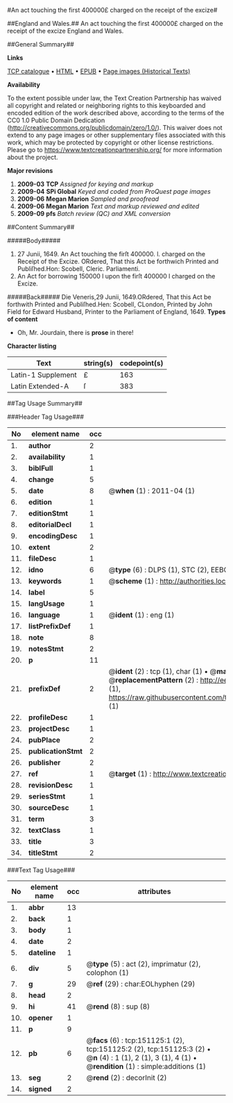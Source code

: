 #An act touching the first 400000£ charged on the receipt of the excize#

##England and Wales.##
An act touching the first 400000£ charged on the receipt of the excize
England and Wales.

##General Summary##

**Links**

[TCP catalogue](http://www.ota.ox.ac.uk/tcp/)  • 
[HTML](http://tei.it.ox.ac.uk/tcp/Texts-HTML/free/A82/A82485.html)  • 
[EPUB](http://tei.it.ox.ac.uk/tcp/Texts-EPUB/free/A82/A82485.epub) • 
[Page images (Historical Texts)](https://historicaltexts.jisc.ac.uk/eebo-42475023e)

**Availability**

To the extent possible under law, the Text Creation Partnership has waived all copyright and related or neighboring rights to this keyboarded and encoded edition of the work described above, according to the terms of the CC0 1.0 Public Domain Dedication (http://creativecommons.org/publicdomain/zero/1.0/). This waiver does not extend to any page images or other supplementary files associated with this work, which may be protected by copyright or other license restrictions. Please go to https://www.textcreationpartnership.org/ for more information about the project.

**Major revisions**

1. __2009-03__ __TCP__ *Assigned for keying and markup*
1. __2009-04__ __SPi Global__ *Keyed and coded from ProQuest page images*
1. __2009-06__ __Megan Marion__ *Sampled and proofread*
1. __2009-06__ __Megan Marion__ *Text and markup reviewed and edited*
1. __2009-09__ __pfs__ *Batch review (QC) and XML conversion*

##Content Summary##

#####Body#####

1. 27 Junii, 1649. An Act touching the firſt 400000. l. charged on the Receipt of the Excize.
ORdered, That this Act be forthwich Printed and Publiſhed.Hon: Scobell, Cleric. Parliamenti.
1. An Act for borrowing 150000 l upon the firſt 400000 l charged on the Excize.

#####Back#####
Die Veneris,29 Junii, 1649.ORdered, That this Act be forthwith Printed and Publiſhed.Hen: Scobell, CLondon, Printed by John Field for Edward Husband, Printer to the Parliament of England, 1649.
**Types of content**

  * Oh, Mr. Jourdain, there is **prose** in there!

**Character listing**


|Text|string(s)|codepoint(s)|
|---|---|---|
|Latin-1 Supplement|£|163|
|Latin Extended-A|ſ|383|

##Tag Usage Summary##

###Header Tag Usage###

|No|element name|occ|attributes|
|---|---|---|---|
|1.|__author__|2||
|2.|__availability__|1||
|3.|__biblFull__|1||
|4.|__change__|5||
|5.|__date__|8| @__when__ (1) : 2011-04 (1)|
|6.|__edition__|1||
|7.|__editionStmt__|1||
|8.|__editorialDecl__|1||
|9.|__encodingDesc__|1||
|10.|__extent__|2||
|11.|__fileDesc__|1||
|12.|__idno__|6| @__type__ (6) : DLPS (1), STC (2), EEBO-CITATION (1), OCLC (1), VID (1)|
|13.|__keywords__|1| @__scheme__ (1) : http://authorities.loc.gov/ (1)|
|14.|__label__|5||
|15.|__langUsage__|1||
|16.|__language__|1| @__ident__ (1) : eng (1)|
|17.|__listPrefixDef__|1||
|18.|__note__|8||
|19.|__notesStmt__|2||
|20.|__p__|11||
|21.|__prefixDef__|2| @__ident__ (2) : tcp (1), char (1)  •  @__matchPattern__ (2) : ([0-9\-]+):([0-9IVX]+) (1), (.+) (1)  •  @__replacementPattern__ (2) : http://eebo.chadwyck.com/downloadtiff?vid=$1&page=$2 (1), https://raw.githubusercontent.com/textcreationpartnership/Texts/master/tcpchars.xml#$1 (1)|
|22.|__profileDesc__|1||
|23.|__projectDesc__|1||
|24.|__pubPlace__|2||
|25.|__publicationStmt__|2||
|26.|__publisher__|2||
|27.|__ref__|1| @__target__ (1) : http://www.textcreationpartnership.org/docs/. (1)|
|28.|__revisionDesc__|1||
|29.|__seriesStmt__|1||
|30.|__sourceDesc__|1||
|31.|__term__|3||
|32.|__textClass__|1||
|33.|__title__|3||
|34.|__titleStmt__|2||


###Text Tag Usage###

|No|element name|occ|attributes|
|---|---|---|---|
|1.|__abbr__|13||
|2.|__back__|1||
|3.|__body__|1||
|4.|__date__|2||
|5.|__dateline__|1||
|6.|__div__|5| @__type__ (5) : act (2), imprimatur (2), colophon (1)|
|7.|__g__|29| @__ref__ (29) : char:EOLhyphen (29)|
|8.|__head__|2||
|9.|__hi__|41| @__rend__ (8) : sup (8)|
|10.|__opener__|1||
|11.|__p__|9||
|12.|__pb__|6| @__facs__ (6) : tcp:151125:1 (2), tcp:151125:2 (2), tcp:151125:3 (2)  •  @__n__ (4) : 1 (1), 2 (1), 3 (1), 4 (1)  •  @__rendition__ (1) : simple:additions (1)|
|13.|__seg__|2| @__rend__ (2) : decorInit (2)|
|14.|__signed__|2||
